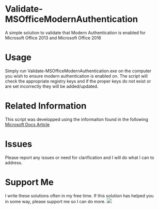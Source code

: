 ﻿# Validate-MSOfficeModernAuthentication
A simple solution to validate that Modern Authentication is enabled for Microsoft Office 2013 and Microsoft Office 2016

# Usage
Simply run Validate-MSOfficeModernAuthentication.exe on the computer you wish to ensure modern authentication is enabled on.  The script will check the appropriate registry keys and if the proper keys do not exist or are set incorrectly they will be added/updated.

# Related Information
This script was developped using the informaiton found in the following [Microsoft Docs Article](https://docs.microsoft.com/en-us/microsoft-365/admin/security-and-compliance/enable-modern-authentication?view=o365-worldwide)

# Issues
Please report any issues or need for clarification and I will do what I can to address.

# Support Me
I write these solutions often in my free time.  If this solution has helped you in some way, please support me so I can do more.
<a href="https://www.buymeacoffee.com/FingerhutAsCode"><img src="https://img.buymeacoffee.com/button-api/?text=Fund my caffeine intake&emoji=🥤&slug=FingerhutAsCode&button_colour=FFDD00&font_colour=000000&font_family=Cookie&outline_colour=000000&coffee_colour=ffffff" /></a>
